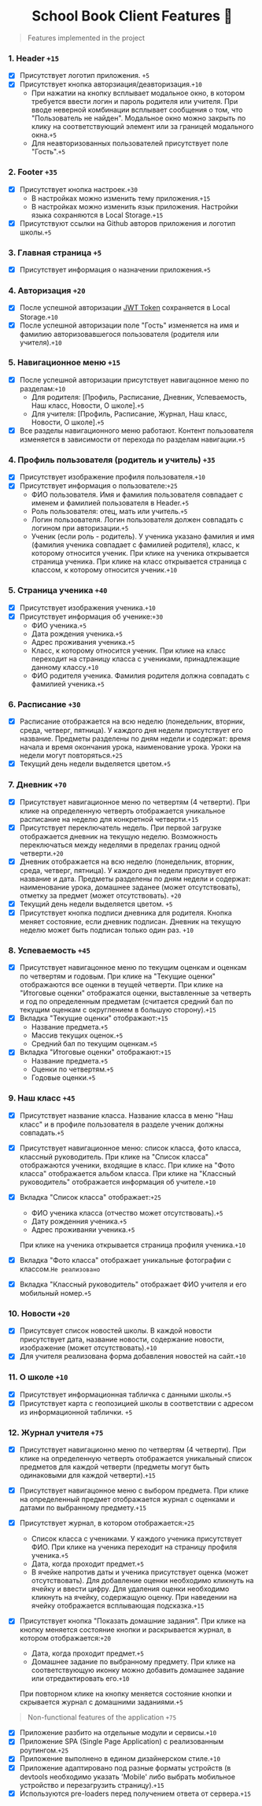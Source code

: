 <h1 align="center">School Book Client Features 🚀</h1>

> Features implemented in the project

### 1. Header `+15`
- [x] Присутствует логотип приложения. `+5`
- [x] Присутствует кнопка авторзиация/деавторизация.`+10`
  * При нажатии на кнопку всплывает модальное окно, в котором требуется ввести логин и пароль родителя или учителя. При вводе неверной комбинации всплывает сообщения о том, что "Пользователь не найден". Модальное окно можно закрыть по клику на соответствующий элемент или за границей модального окна.`+5`
  * Для неавторизованных пользователей присутствует поле "Гость".`+5`

### 2. Footer `+35`
- [x] Присутствует кнопка настроек.`+30`
  * В настройках можно изменить тему приложения.`+15`
  * В настройках можно изменить язык приложения. Настройки языка сохраняются в Local Storage.`+15`
- [x] Присутствуют ссылки на Github авторов приложения и логотип школы.`+5`

### 3. Главная страница `+5`
- [x] Присутствует информация о назначении приложения.`+5`

### 4. Авторизация `+20`
- [x] После успешной авторизации [JWT Token](https://jwt.io/) сохраняется в Local Storage.`+10`
- [x] После успешной авторизации поле "Гость" изменяется на имя и фамилию авторизовавшегося пользователя (родителя или учителя).`+10`

### 5. Навигационное меню `+15`
- [x] После успешной авторизации присутствует навигацонное меню по разделам:`+10`
  * Для родителя: [Профиль, Расписание, Дневник, Успеваемость, Наш класс, Новости, О школе].`+5`
  * Для учителя: [Профиль, Расписание, Журнал, Наш класс, Новости, О школе].`+5`
- [x] Все разделы навигационного меню работают. Контент пользователя изменяется в зависимости от перехода по разделам навигации.`+5`

### 4. Профиль пользователя (родитель и учитель) `+35`
- [x] Присутствует изображение профиля пользователя.`+10`
- [x] Присутствует информация о пользователе:`+25`
  * ФИО пользователя. Имя и фамилия пользователя совпадает с именем и фамилией пользователя в Header.`+5`
  * Роль пользователя: отец, мать или учитель.`+5`
  * Логин пользователя. Логин пользователя должен совпадать с логином при авторизации.`+5`
  * Ученик (если роль - родитель). У ученика указано фамилия и имя (фамилия ученика совпадает с фамилией родителя), класс, к которому относится ученик. При клике на ученика открывается страница ученика. При клике на класс открывается страница с классом, к которому относится ученик.`+10`
  
### 5. Страница ученика `+40`
- [x] Присутствует изображения ученика.`+10`
- [x] Присутствует информация об ученике:`+30`
  * ФИО ученика.`+5`
  * Дата рождения ученика.`+5`
  * Адрес проживания ученика.`+5`
  * Класс, к которому относится ученик. При клике на класс переходит на страницу класса с учениками, принадлежащие данному классу.`+10`
  * ФИО родителя ученика. Фамилия родителя должна совпадать с фамилией ученика.`+5`

### 6. Расписание `+30`
- [x] Расписание отображается на всю неделю (понедельник, вторник, среда, четверг, пятница). У каждого дня недели присутствует его название. Предметы разделены по дням недели и содержат: время начала и время окончания урока, наименование урока. Уроки на недели могут повторяться.`+25`
- [x] Текущий день недели выделяется цветом.`+5`

### 7. Дневник `+70`
- [x] Присутствует навигационное меню по четвертям (4 четверти). При клике на определенную четверть отображается уникальное расписание на неделю для конкретной четверти.`+15`
- [x] Присутствует переключатель недель. При первой загрузке отображается дневник на текущую неделю. Возможность переключаться между неделями в пределах границ одной четверти.`+20`
- [x] Дневник отображается на всю неделю (понедельник, вторник, среда, четверг, пятница). У каждого дня недели присутвует его название и дата. Предметы разделены по дням недели и содержат: наименование урока, домашнее заданее (может отсутствовать), отметку за предмет (может отсутствовать). `+20`
- [x] Текущий день недели выделяется цветом. `+5`
- [x] Присутствует кнопка подписи дневника для родителя. Кнопка меняет состояние, если дневник подписан. Дневник на текущую неделю может быть подписан только один раз. `+10`

### 8. Успеваемость `+45`
- [x] Присутствует навигацонное меню по текущим оценкам и оценкам по четвертям и годовым. При клике на "Текущие оценки" отображаются все оценки в теущей четверти. При клике на "Итоговые оценки" отображатся оценки, выставленные за четверть и год по определенным предметам (считается средний бал по текущим оценкам с округлением в большую сторону).`+15`
- [x] Вкладка "Текущие оценки" отображают:`+15`
  * Название предмета.`+5`
  * Массив текущих оценок.`+5`
  * Средний бал по текущим оценкам.`+5`
- [x] Вкладка "Итоговые оценки" отображают:`+15`
  * Название предмета.`+5`
  * Оценки по четвертям.`+5`
  * Годовые оценки.`+5`

### 9. Наш класс `+45`
- [x] Присутствует название класса. Название класса в меню "Наш класс" и в профиле пользователя в разделе ученик должны совпадать.`+5`
- [x] Присутствует навигационное меню: список класса, фото класса, классный руководитель. При клике на "Список класса" отображаются ученики, входящие в класс. При клике на "Фото класса" отображается альбом класса. При клике на "Классный руководитель" отображается информация об учителе.`+10`
- [x] Вкладка "Список класса" отображает:`+25`
  * ФИО ученика класса (отчество может отсутствовать).`+5`
  * Дату рожденния ученика.`+5`
  * Адрес проживаняи ученика.`+5`

  При клике на ученика открывается страница профиля ученика.`+10`
- [x] Вкладка "Фото класса" отображает уникальные фотографии с классом.`Не реализовано`
- [x] Вкладка "Классный руководитель" отображает ФИО учителя и его мобильный номер.`+5`

### 10. Новости `+20`
- [x] Присутсвует список новостей школы. В каждой новости присутствует дата, название новости, содержание новости, изображение (может отсутствовать).`+10`
- [x] Для учителя реализована форма добавления новостей на сайт.`+10`

### 11. О школе `+10`
- [x] Присутствует информационная табличка с данными школы.`+5`
- [x] Присутствует карта с геопозицией школы в соответствии с адресом из информационной таблички. `+5`

### 12. Журнал учителя `+75`
- [x] Присутствует навигационно меню по четвертям (4 четверти). При клике на определенную четверть отображается уникальный список предметов для каждой четверти (предметы могут быть одинаковыми для каждой четверти).`+15`
- [x] Присутствует навигацонное меню с выбором предмета. При клике на определенный предмет отображается журнал с оценками и датами по выбранному предмету.`+15`
- [x] Присутствует журнал, в котором отображается:`+25`
  * Список класса с учениками. У каждого ученика присутствует ФИО. При клике на ученика переходит на страницу профиля ученика.`+5`
  * Дата, когда проходит предмет.`+5`
  * В ячейке напротив даты и ученика присутствует оценка (может отсутствовать). Для добавление оценки необходимо кликнуть на ячейку и ввести цифру. Для удаления оценки необходимо кликнуть на ячейку, содержащую оценку. При наведении на ячейку отображается всплывающая подсказка.`+15`
- [x] Присутствует кнопка "Показать домашние задания". При клике на кнопку меняется состояние кнопки и раскрывается журнал, в котором отображается:`+20`
  * Дата, когда проходит предмет.`+5`
  * Домашнее задание по выбранному предмету. При клике на соответствующую иконку можно добавить домашнее задание или отредактировать его.`+10`
  
  При повторном клике на кнопку меняется состояние кнопки и скрывается журнал с домашними заданиями.`+5`
  
> Non-functional features of the application `+75`

- [x] Приложение разбито на отдельные модули и сервисы.`+10`
- [x] Приложение SPA (Single Page Application) с реализованным роутингом.`+25`
- [x] Приложение выполнено в едином дизайнерском стиле.`+10`
- [x] Приложение адаптировано под разные форматы устройств (в devtools необходимо указать 'Mobile' либо выбрать мобильное устройство и перезагрузить страницу).`+15`
- [x] Используются pre-loaders перед получением ответа от сервера.`+15`
